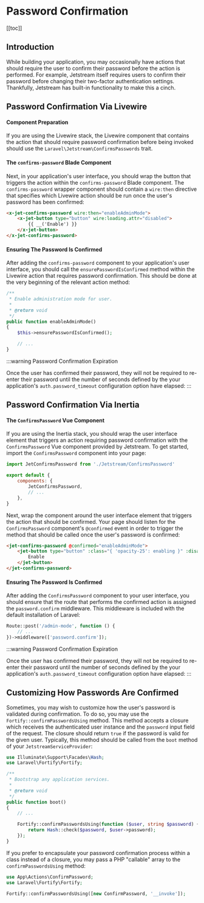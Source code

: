 # Password Confirmation

[[toc]]

## Introduction

While building your application, you may occasionally have actions that should require the user to confirm their password before the action is performed. For example, Jetstream itself requires users to confirm their password before changing their two-factor authentication settings. Thankfully, Jetstream has built-in functionality to make this a cinch.

## Password Confirmation Via Livewire

#### Component Preparation

If you are using the Livewire stack, the Livewire component that contains the action that should require password confirmation before being invoked should use the `Laravel\Jetstream\ConfirmsPasswords` trait.

#### The `confirms-password` Blade Component

Next, in your application's user interface, you should wrap the button that triggers the action within the `confirms-password` Blade component. The `confirms-password` wrapper component should contain a `wire:then` directive that specifies which Livewire action should be run once the user's password has been confirmed:

```html
<x-jet-confirms-password wire:then="enableAdminMode">
    <x-jet-button type="button" wire:loading.attr="disabled">
        {{ __('Enable') }}
    </x-jet-button>
</x-jet-confirms-password>
```

#### Ensuring The Password Is Confirmed

After adding the `confirms-password` component to your application's user interface, you should call the `ensurePasswordIsConfirmed` method within the Livewire action that requires password confirmation. This should be done at the very beginning of the relevant action method:

```php
/**
 * Enable administration mode for user.
 *
 * @return void
 */
public function enableAdminMode()
{
    $this->ensurePasswordIsConfirmed();

    // ...
}
```

:::warning Password Confirmation Expiration

Once the user has confirmed their password, they will not be required to re-enter their password until the number of seconds defined by the your application's `auth.password_timeout` configuration option have elapsed:
:::

## Password Confirmation Via Inertia

#### The `ConfirmsPassword` Vue Component

If you are using the Inertia stack, you should wrap the user interface element that triggers an action requiring password confirmation with the `ConfirmsPassword` Vue component provided by Jetstream. To get started, import the `ConfirmsPassword` component into your page:

```js
import JetConfirmsPassword from './Jetstream/ConfirmsPassword'

export default {
    components: {
        JetConfirmsPassword,
        // ...
    },
}
```

Next, wrap the component around the user interface element that triggers the action that should be confirmed. Your page should listen for the `ConfirmsPassword` component's `@confirmed` event in order to trigger the method that should be called once the user's password is confirmed:

```html
<jet-confirms-password @confirmed="enableAdminMode">
    <jet-button type="button" :class="{ 'opacity-25': enabling }" :disabled="enabling">
        Enable
    </jet-button>
</jet-confirms-password>
```

#### Ensuring The Password Is Confirmed

After adding the `ConfirmsPassword` component to your user interface, you should ensure that the route that performs the confirmed action is assigned the `password.confirm` middleware. This middleware is included with the default installation of Laravel:

```php
Route::post('/admin-mode', function () {
    // ...
})->middleware(['password.confirm']);
```

:::warning Password Confirmation Expiration

Once the user has confirmed their password, they will not be required to re-enter their password until the number of seconds defined by the your application's `auth.password_timeout` configuration option have elapsed:
:::

## Customizing How Passwords Are Confirmed

Sometimes, you may wish to customize how the user's password is validated during confirmation. To do so, you may use the `Fortify::confirmPasswordsUsing` method. This method accepts a closure which receives the authenticated user instance and the `password` input field of the request. The closure should return `true` if the password is valid for the given user. Typically, this method should be called from the `boot` method of your `JetstreamServiceProvider`:

```php
use Illuminate\Support\Facades\Hash;
use Laravel\Fortify\Fortify;

/**
 * Bootstrap any application services.
 *
 * @return void
 */
public function boot()
{
    // ...

    Fortify::confirmPasswordsUsing(function ($user, string $password) {
        return Hash::check($password, $user->password);
    });
}
```

If you prefer to encapsulate your password confirmation process within a class instead of a closure, you may pass a PHP "callable" array to the `confirmPasswordsUsing` method:

```php
use App\Actions\ConfirmPassword;
use Laravel\Fortify\Fortify;

Fortify::confirmPasswordsUsing([new ConfirmPassword, '__invoke']);
```
